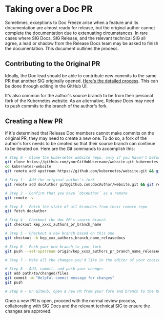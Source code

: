 # Taking over a Doc PR

Sometimes, exceptions to Doc Freeze arise when a feature and its documentation are almost ready for release, but the original author cannot complete the documentation due to extenuating circumstances. In rare cases where SIG Docs, SIG Release, and the relevant technical SIG all agree, a lead or shadow from the Release Docs team may be asked to finish the documentation. This document outlines the process.

## Contributing to the Original PR

Ideally, the Doc lead should be able to contribute new commits to the same PR that another SIG originally opened. [Here's the detailed process](https://kubernetes.io/docs/contribute/review/for-approvers/#commit-into-another-person-s-pr). This can be done through editing in the GitHub UI.

It's also common for the author's source branch to be from their personal fork of the Kubernetes website. As an alternative, Release Docs may need to push commits to the branch of the author's fork.

## Creating a New PR

If it's determined that Release Doc members cannot make commits on the original PR, they may need to create a new one. To do so, a fork of the author's fork needs to be created so that their source branch can continue to be iterated on. Here are the Git commands to accomplish this:

```bash
# Step 0 - Clone the kubernetes website repo, only if you haven't before:
git clone https://github.com/yourGitHubUsername/website.git kubernetes-website
cd kubernetes-website
git remote add upstream https://github.com/kubernetes/website.git && git remote set-url --push upstream no_push

# Step 1 - Add the original author's fork
git remote add docAuthor git@github.com:docAuthor/website.git && git remote set-url --push docAuthor no_push

# Step 2 - Confirm that you have `docAuthor` as a remote
git remote -v

# Step 3 - Fetch the state of all branches from their remote repo
git fetch docAuthor

# Step 4 - Checkout the doc PR's source branch
git checkout kep_xxxx_authors_pr_branch_name

# Step 5 - Checkout a new branch based on this one
git checkout -b kep_xxx_authors_branch_name_releasedocs

# Step 6 - Push your new branch to your fork
git push --set-upstream origin/kep_xxxx_authors_pr_branch_name_releasedocs

# Step 7 - Make all the changes you'd like in the editor of your choice

# Step 8 - Add, commit, and push your changes
git add path/to/changed/files
git commit -m "Helpful commit message for changes"
git push

# Step 9 - On GitHub, open a new PR from your fork and branch to the Kubernetes fork and `dev-[future release]`
```
Once a new PR is open, proceed with the normal review process, collaborating with SIG Docs and the relevant technical SIG to ensure the changes are approved.

